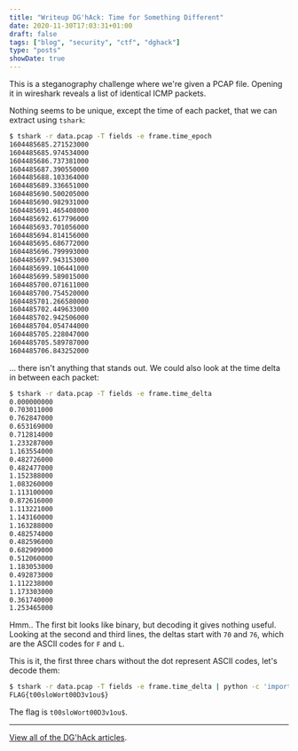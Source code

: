 ```yaml
---
title: "Writeup DG'hAck: Time for Something Different"
date: 2020-11-30T17:03:31+01:00
draft: false
tags: ["blog", "security", "ctf", "dghack"]
type: "posts"
showDate: true
---
```


This is a steganography challenge where we're given a PCAP file. Opening it in wireshark reveals a list of identical ICMP packets.

Nothing seems to be unique, except the time of each packet, that we can extract using `tshark`:

```bash
$ tshark -r data.pcap -T fields -e frame.time_epoch
1604485685.271523000
1604485685.974534000
1604485686.737381000
1604485687.390550000
1604485688.103364000
1604485689.336651000
1604485690.500205000
1604485690.982931000
1604485691.465408000
1604485692.617796000
1604485693.701056000
1604485694.814156000
1604485695.686772000
1604485696.799993000
1604485697.943153000
1604485699.106441000
1604485699.589015000
1604485700.071611000
1604485700.754520000
1604485701.266580000
1604485702.449633000
1604485702.942506000
1604485704.054744000
1604485705.228047000
1604485705.589787000
1604485706.843252000
```

... there isn't anything that stands out. We could also look at the time delta in between each packet:

```bash
$ tshark -r data.pcap -T fields -e frame.time_delta
0.000000000
0.703011000
0.762847000
0.653169000
0.712814000
1.233287000
1.163554000
0.482726000
0.482477000
1.152388000
1.083260000
1.113100000
0.872616000
1.113221000
1.143160000
1.163288000
0.482574000
0.482596000
0.682909000
0.512060000
1.183053000
0.492873000
1.112238000
1.173303000
0.361740000
1.253465000
```

Hmm.. The first bit looks like binary, but decoding it gives nothing useful. Looking at the second and third lines, the deltas start with `70` and `76`, which are the ASCII codes for `F` and `L`.

This is it, the first three chars without the dot represent ASCII codes, let's decode them:

```bash
$ tshark -r data.pcap -T fields -e frame.time_delta | python -c 'import sys; print("".join(map(lambda d: chr(int(d.replace(".", "")[:3])), sys.stdin)))'
FLAG{t00sloWort00D3v1ou$}
```

The flag is `t00sloWort00D3v1ou$`.

---

[View all of the DG'hAck articles](/tags/dghack).
